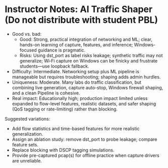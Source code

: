 # Instructor Notes: AI Traffic Shaper (Do not distribute with student PBL)

- Good vs. bad:
  - Good: Strong, practical integration of networking and ML; clear, hands-on learning of capture, features, and inference; Windows-focused guidance is pragmatic.
  - Risks: Using dst_port as label risks leakage; synthetic traffic may not generalize; Wi‑Fi capture on Windows can be finicky and frustrate students—use loopback fallback.
- Difficulty: Intermediate. Networking setup plus ML pipeline is manageable but requires troubleshooting; shaping adds admin hurdles.
- Uniqueness: Moderate. Many labs do traffic classification, but combining live generation, capture auto-stop, Windows firewall shaping, and a clean Pipeline is cohesive.
- Real impact: Educationally high; production impact limited unless expanded to flow-level features, realistic datasets, and safer shaping (QoS tagging or rate-limiting) rather than blocking.

Suggested variations:
- Add flow statistics and time-based features for more realistic generalization.
- Assign an ablation study: remove dst_port to probe leakage; compare feature sets.
- Replace blocking with DSCP tagging simulations.
- Provide pre-captured pcap(s) for offline practice when capture drivers are unreliable.
